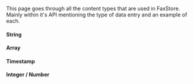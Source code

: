 This page goes through all the content types that are used in FaxStore. Mainly within it's API mentioning the type of data entry and an example of each.

#### String

#### Array

#### Timestamp

#### Integer / Number
